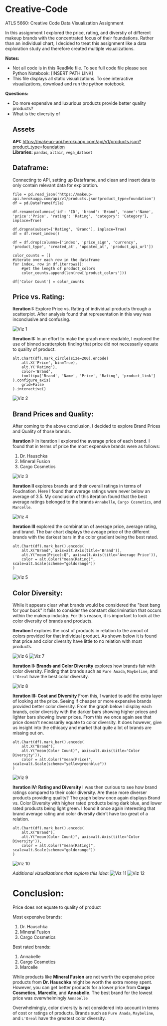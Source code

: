 # Creative-Code
ATLS 5660: Creative Code Data Visualization Assignment

In this assignment I explored the price, rating, and diverstiy of different makeup brands with the concentrated focus of their foundations. Rather than an individual chart, I decided to treat this assignment like a data exploration study and therefore created multiple visualizations. 

<b>Notes:</b> 
<ul>
  <li>Not all code is in this ReadMe file. To see full code file please see Python Notebook: [INSERT PATH LINK] </li>
  <li> This file displays all static visualizations. To see interactive visualizations, download and run the python notebook.</li>
</ul>

<b>Questions:</b> 
<ul>
  <li>Do more expensive and luxurious products provide better quality products?</li>
  <li>What is the diversity of 

## Assets
<b>API:</b> https://makeup-api.herokuapp.com/api/v1/products.json?product_type=foundation </br>
<b>Libraries:</b> `pandas`, `altair`, `vega_dataset`

## Dataframe:
Connecting to API, setting up Dataframe, and clean and insert data to only contain relevant data for exploration.

```
file = pd.read_json('https://makeup-api.herokuapp.com/api/v1/products.json?product_type=foundation')
df = pd.DataFrame(file)

df.rename(columns={'id': 'ID', 'brand': 'Brand', 'name':'Name', 'price':'Price', 'rating': 'Rating', 'category': 'Category'}, inplace=True)

df.dropna(subset=['Rating', 'Brand'], inplace=True)
df = df.reset_index()

df = df.drop(columns=['index', 'price_sign', 'currency', 'product_type', 'created_at', 'updated_at', 'product_api_url'])

color_counts = []
#iterate over each row in the dataframe
for index, row in df.iterrows():
    #get the length of product_colors
    color_counts.append(len(row['product_colors']))

df['Color Count'] = color_counts
```

## Price vs. Rating:

<b>Iteration I:</b> Explore Price vs. Rating of individual products through a scatterplot. After analysis found that representation in this way was inconclusive and confusing.

![Viz 1](https://github.com/annu7028/Creative-Code/blob/annu7028-dataVizAssignment/Images/visualization.png?raw=true)

<b>Iteration II:</b> In an effort to make the graph more readable, I explored the use of binned scatterplots finding that price did not necessarily equate to quality of product.

```
alt.Chart(df).mark_circle(size=200).encode(
    alt.X('Price', bin=True),
    alt.Y('Rating'),
    color='Brand',
    tooltip=['Brand', 'Name', 'Price', 'Rating', 'product_link']
).configure_axis(
    grid=False
).interactive()
```
![Viz 2](https://github.com/annu7028/Creative-Code/blob/annu7028-dataVizAssignment/Images/visualization-2.png?raw=true)

## Brand Prices and Quality:
After coming to the above conclusion, I decided to explore Brand Prices and Quality of those brands.

<b>Iteration I:</b> In iteration I explored the average price of each brand. I found that in terms of price the most expensive brands were as follows:

<ol>
    <li>Dr. Hauschka</li>
    <li>Mineral Fusion</li>
    <li>Cargo Cosmetics</li>
</ol>

![Viz 3](https://github.com/annu7028/Creative-Code/blob/annu7028-dataVizAssignment/Images/visualization-3.png?raw=true)

<b>Iteration II</b> explores brands and their overall ratings in terms of Foudnation. Here I found that average ratings were never below an average of 3.5. My conclusion of this iteration found that the best average ratings belonged to the brands `Annabelle`, `Cargo Cosmetics`, and `Marcelle`.

![Viz 4](https://github.com/annu7028/Creative-Code/blob/annu7028-dataVizAssignment/Images/visualization-4.png?raw=true)

<b>Iteration III</b> explored the combination of average price, average rating, and brand. The bar chart displays the aveage price of the different brands with the darkest bars in the color gradient being the best rated.

```
alt.Chart(df).mark_bar().encode(
    alt.X("Brand", axis=alt.Axis(title='Brand')),
    alt.Y("mean(Price):Q", axis=alt.Axis(title='Average Price')),
    color = alt.Color("mean(Rating)", scale=alt.Scale(scheme="goldorange"))
)
```
![Viz 5](https://github.com/annu7028/Creative-Code/blob/annu7028-dataVizAssignment/Images/visualization-5.png?raw=true)

## Color Diversity:
While it appears clear what brands would be considered the "best bang for your buck" it fails to consider the constant discrimination that occurs within the makeup industry. For this reason, it is important to look at the color diversity of brands and products. 

<b>Iteration I</b> explores the cost of products in relation to the amout of colors provided for that individual product. As shown below it is found that price and color diversity have little to no relation with most products.

![Viz 6](https://github.com/annu7028/Creative-Code/blob/annu7028-dataVizAssignment/Images/visualization-6.png?raw=true)
![Viz 7](https://github.com/annu7028/Creative-Code/blob/annu7028-dataVizAssignment/Images/visualization-7.png?raw=true)

<b>Iteration II: Brands and Color Diversity</b> explores how brands fair with color diversity. Finding that brands such as `Pure Anada`, `Maybeline`, and `L'Oreal` have the best color diversity.

![Viz 8](https://github.com/annu7028/Creative-Code/blob/annu7028-dataVizAssignment/Images/visualization-8.png?raw=true)

<b>Iteration III: Cost and Diversity</b> 
From this, I wanted to add the extra layer of looking at the price. Seeing if cheaper or more expensive brands provided better color diversity. From the graph below I display each brands, color diversity with the darker bars showing higher prices and lighter bars showing lower prices.
From this we once again see that price doesn't necessarily equate to color diversity. It does however, give us insight into the ethicacy and market that quite a lot of brands are missing out on.

```
alt.Chart(df).mark_bar().encode(
    alt.X("Brand"),
    alt.Y("mean(Color Count)", axis=alt.Axis(title='Color Diversity')),
    color = alt.Color("mean(Price)", scale=alt.Scale(scheme="yellowgreenblue"))
)
```
![Viz 9](https://github.com/annu7028/Creative-Code/blob/annu7028-dataVizAssignment/Images/visualization-9.png?raw=true)

<b>Iteration IV: Rating and Diversity</b>
I was then curious to see how brand ratings compared to their color diversity. Are these more diverser products providing quality? The graph below once again displays Brand vs. Color Diversity with higher rated products being dark blue, and lower rated products being light green.
I found it once again interesting that brand average rating and color diversity didn't have too great of a relation.

```
alt.Chart(df).mark_bar().encode(
    alt.X("Brand"),
    alt.Y("mean(Color Count)", axis=alt.Axis(title='Color Diversity')),
    color = alt.Color("mean(Rating)", scale=alt.Scale(scheme="goldorange"))
)
```

![Viz 10](https://github.com/annu7028/Creative-Code/blob/annu7028-dataVizAssignment/Images/visualization-10.png?raw=true)

<i>Additional vizualizations that explore this idea:</i>
![Viz 11](https://github.com/annu7028/Creative-Code/blob/annu7028-dataVizAssignment/Images/visualization-11.png?raw=true)
![Viz 12](https://github.com/annu7028/Creative-Code/blob/annu7028-dataVizAssignment/Images/visualization-12.png?raw=true)

# Conclusion:
Price does not equate to quality of product

Most expensive brands:
<ol>
    <li>Dr. Hauschka</li>
    <li>Mineral Fusion</li>
    <li>Cargo Cosmetics</li>
</ol>

Best rated brands:
<ol>
    <li>Annabelle</li>
    <li>Cargo Cosmetics</li>
    <li>Marcelle</li>
</ol>

While products like <b>Mineral Fusion</b> are not worth the expensive price products from <b>Dr. Hauschka</b> might be worth the extra money spent. However, you can get better products for a lower price from <b>Cargo Cosmetics</b>, <b>Marcelle</b>, and <b>Annabelle</b>. The best brand for the lowest price was overwhelmingly `Annabelle`

Overwhelmingly, color diversity is not considered into account in terms of cost or ratings of products.
Brands such as `Pure Anada`, `Maybeline`, and `L'Oreal` have the greatest color diversity.
